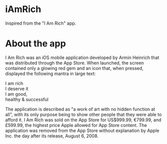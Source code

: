 # iAmRich
Inspired from the "I Am Rich" app.

# About the app
I Am Rich was an iOS mobile application developed by Armin Heinrich that was distributed through the App Store. When launched, the screen contained only a glowing red gem and an icon that, when pressed, displayed the following mantra in large text:

I am rich         
I deserve it         
I am good,         
healthy & successful         

The application is described as "a work of art with no hidden function at all", with its only purpose being to show other people that they were able to afford it. I Am Rich was sold on the App Store for US$999.99, €799.99, and £599.99, the highest price Apple allowed for App Store content. The application was removed from the App Store without explanation by Apple Inc. the day after its release, August 6, 2008.

